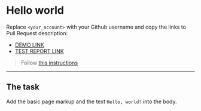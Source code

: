 # Hello world
Replace `<your_account>` with your Github username and copy the links to Pull Request description:
- [DEMO LINK](https://<AFU-max>.github.io/layout_hello-world/)
- [TEST REPORT LINK](https://<AFU-max>.github.io/layout_hello-world/report/html_report/)

> Follow [this instructions](https://AFU-max.github.io/layout_task-guideline/#how-to-solve-the-layout-tasks-on-github)
___

## The task 
Add the basic page markup and the text `Hello, world!` into the body.

